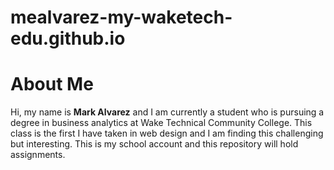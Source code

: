  # mealvarez-my-waketech-edu.github.io
# **About Me**
Hi, my name is **Mark Alvarez** and I am currently a student who is pursuing a degree in business analytics at Wake Technical Community College. This class is the first I have taken in web design and I am finding this challenging but interesting. This is my school account and this repository will hold assignments.
